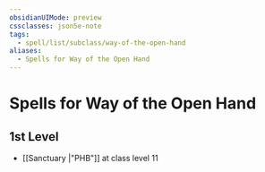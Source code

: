 ```yaml
---
obsidianUIMode: preview
cssclasses: json5e-note
tags:
  - spell/list/subclass/way-of-the-open-hand
aliases:
  - Spells for Way of the Open Hand
---
```

# Spells for Way of the Open Hand

## 1st Level

- [[Sanctuary \|"PHB"]] at class level 11
